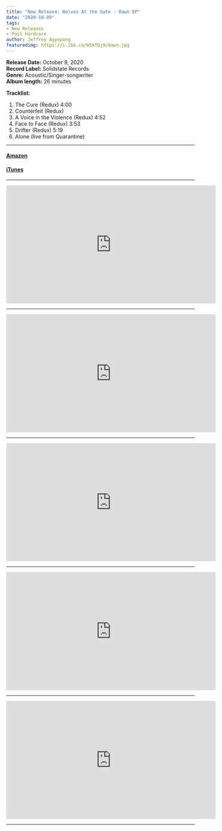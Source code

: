```yaml
---
title: "New Release: Wolves At the Gate - Dawn EP"
date: "2020-10-09"
tags:
- New Releases
- Post Hardcore
author: Jeffrey Agyepong
featuredimg: https://i.ibb.co/W5kfDj9/dawn.jpg
---
```


**Release Date:** October 9, 2020<br>
**Record Label:** Solidstate Records<br>
**Genre:** Acoustic/Singer-songwriter<br>
**Album length:** 26 minutes

**Tracklist:**

1. The Cure (Redux) 4:00
2. Counterfeit (Redux)
3. A Voice in the Violence (Redux) 4:52
4. Face to Face (Redux) 3:53
5. Drifter (Redux) 5:19
6. Alone (live from Quarantine)

* * *

#### [Amazon](https://www.amazon.com/gp/product/B08FL8Q3H8/ref=dm_ws_sp_ps_dp)

#### [iTunes](https://music.apple.com/gh/album/dawn-ep/1527156923?uo=4&app=music)

* * *
<div class="video-container">
<iframe src="https://www.youtube.com/embed/L3Abhb-aOn8" width="560" height="315" frameborder="0"></iframe>
</div>
<hr>
<div class="video-container">
<iframe src="https://www.youtube.com/embed/U7frdZF8F4Y" width="560" height="315" frameborder="0"></iframe>
</div>
<hr>
<div class="video-container">
<iframe src="https://www.youtube.com/embed/lANfiHn4Hy4" width="560" height="315" frameborder="0"></iframe>
</div>
<hr>
<div class="video-container">
<iframe src="https://www.youtube.com/embed/jN-nfjQA1sg" width="560" height="315" frameborder="0"></iframe>
</div>
<hr>
<div class="video-container">
<iframe src="https://www.youtube.com/embed/zy3CNPFfkCE" width="560" height="315" frameborder="0"></iframe>
</div>
<hr>